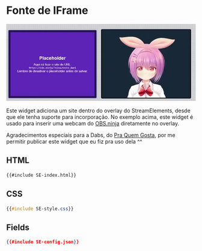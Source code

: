 # Fonte de IFrame

![Demonstração do widget](preview.webp)

Este widget adiciona um site dentro do overlay do StreamElements, desde que ele tenha suporte para incorporação. No exemplo acima, este widget é usado para inserir uma webcam do [OBS.ninja](https://vdo.ninja) diretamente no overlay.

Agradecimentos especiais para a Dabs, do [Pra Quem Gosta](https://www.youtube.com/c/PraQuemGosta), por me permitir publicar este widget que eu fiz pra uso dela ^^

## HTML
```html
{{#include SE-index.html}}
```

## CSS
```css
{{#include SE-style.css}}
```

## Fields
```json
{{#include SE-config.json}}
```